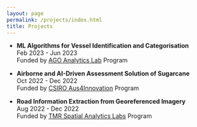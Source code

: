 ```yaml
---
layout: page
permalink: /projects/index.html
title: Projects
---
```


- **ML Algorithms for Vessel Identification and Categorisation** <br>
  Feb 2023 - Jun 2023 <br>
  Funded by [AGO Analytics Lab](https://frontiersi.com.au/analytics-lab-program/) Program <br>
  
- **Airborne and AI-Driven Assessment Solution of Sugarcane** <br>
  Oct 2022 - Dec 2022 <br>
  Funded by [CSIRO Aus4Innovation](https://research.csiro.au/aus4innovation/) Program <br>

- **Road Information Extraction from Georeferenced Imagery** <br>
  Aug 2022 - Dec 2022 <br>
  Funded by [TMR Spatial Analytics Labs](https://frontiersi.com.au/tmrlabs/) Program <br>
